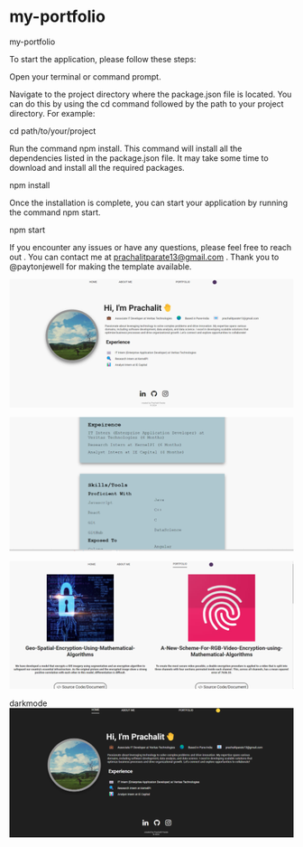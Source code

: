 # my-portfolio
my-portfolio 


To start the application, please follow these steps:

Open your terminal or command prompt.

Navigate to the project directory where the package.json file is located. You can do this by using the cd command followed by the path to your project directory. For example:

cd path/to/your/project

Run the command npm install. This command will install all the dependencies listed in the package.json file. It may take some time to download and install all the required packages.

npm install

Once the installation is complete, you can start your application by running the command npm start.


npm start

If you encounter any issues or have any questions, please feel free to reach out . You can contact me at  prachalitparate13@gmail.com .
Thank you to @paytonjewell for making the template available.


![alt text](image.png)

![alt text](image-1.png)

![alt text](image-2.png)

darkmode 
![alt text](image-3.png)
